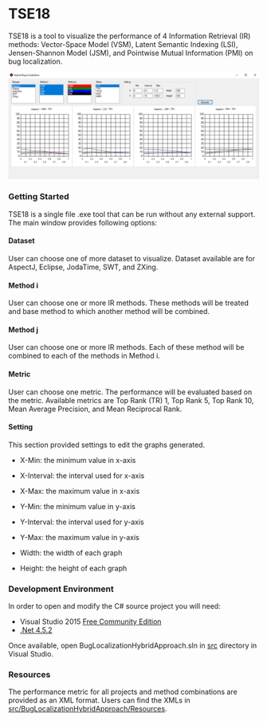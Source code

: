 # TSE18
TSE18 is a tool to visualize the performance of 4 Information Retrieval (IR) methods: Vector-Space Model (VSM), Latent Semantic Indexing (LSI), Jensen-Shannon Model (JSM), and Pointwise Mutual Information (PMI) on bug localization.

![ScreenShot](https://github.com/seelprojects/TSE18/blob/master/src/image.png)

### Getting Started
TSE18 is a single file .exe tool that can be run without any external support. The main window provides following options:

#### Dataset
User can choose one of more dataset to visualize. Dataset available are for AspectJ, Eclipse, JodaTime, SWT, and ZXing.

#### Method i
User can choose one or more IR methods. These methods will be treated and base method to which another method will be combined.

#### Method j
User can choose one or more IR methods. Each of these method will be combined to each of the methods in Method i.

#### Metric
User can choose one metric. The performance will be evaluated based on the metric. Available metrics are Top Rank (TR) 1, Top Rank 5, Top Rank 10, Mean Average Precision, and Mean Reciprocal Rank.

#### Setting
This section provided settings to edit the graphs generated. 
- X-Min: the minimum value in x-axis
- X-Interval: the interval used for x-axis
- X-Max: the maximum value in x-axis

- Y-Min: the minimum value in y-axis
- Y-Interval: the interval used for y-axis
- Y-Max: the maximum value in y-axis

- Width: the width of each graph
- Height: the height of each graph

### Development Environment
In order to open and modify the C# source project you will need:
- Visual Studio 2015 [Free Community Edition](https://www.visualstudio.com/en-us/products/visual-studio-community-vs.aspx)
- [.Net 4.5.2](https://support.microsoft.com/en-us/kb/2901907)

Once available, open BugLocalizationHybridApproach.sln in [src](src/) directory in Visual Studio.

### Resources
The performance metric for all projects and method combinations are provided as an XML format. Users can find the XMLs in [src/BugLocalizationHybridApproach/Resources](src/BugLocalizationHybridApproach/Resources/).
